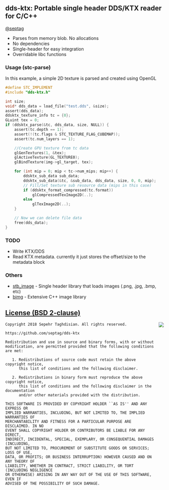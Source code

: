 ## dds-ktx: Portable single header DDS/KTX reader for C/C++
[@septag](https://twitter.com/septagh)

- Parses from memory blob. No allocations
- No dependencies
- Single-header for easy integration
- Overridable libc functions 

### Usage (stc-parse)
In this example, a simple 2D texture is parsed and created using OpenGL

```c
#define STC_IMPLEMENT
#include "dds-ktx.h"

int size;
void* dds_data = load_file("test.dds", &size);
assert(dds_data);
ddsktx_texture_info tc = {0};
GLuint tex = 0;
if (ddsktx_parse(&tc, dds_data, size, NULL)) {
    assert(tc.depth == 1);
    assert(!(tc.flags & STC_TEXTURE_FLAG_CUBEMAP));
    assert(tc.num_layers == 1);

    //Create GPU texture from tc data
    glGenTextures(1, &tex);
    glActiveTexture(GL_TEXTURE0);
    glBindTexture(img->gl_target, tex);

    for (int mip = 0; mip < tc->num_mips; mip++) {
        ddsktx_sub_data sub_data;
        ddsktx_sub_data(&tc, &sub_data, dds_data, size, 0, 0, mip);
        // Fill/Set texture sub resource data (mips in this case)
        if (ddsktx_format_compressed(tc.format))
            glCompressedTexImage2D(..);
        else
            glTexImage2D(..);
    }

    // Now we can delete file data
    free(dds_data);
}
```

### TODO

- Write KTX/DDS
- Read KTX metadata. currently it just stores the offset/size to the metadata block
  
### Others

- [stb_image](https://github.com/nothings/stb/blob/master/stb_image.h) - Single header library that loads images (.png, .jpg, .bmp, etc)
- [bimg](https://github.com/bkaradzic/bimg) - Extensive C++ image library

  
[License (BSD 2-clause)](https://github.com/septag/dds-ktx/blob/master/LICENSE)
--------------------------------------------------------------------------

<a href="http://opensource.org/licenses/BSD-2-Clause" target="_blank">
<img align="right" src="http://opensource.org/trademarks/opensource/OSI-Approved-License-100x137.png">
</a>

    Copyright 2018 Sepehr Taghdisian. All rights reserved.
    
    https://github.com/septag/dds-ktx
    
    Redistribution and use in source and binary forms, with or without
    modification, are permitted provided that the following conditions are met:
    
       1. Redistributions of source code must retain the above copyright notice,
          this list of conditions and the following disclaimer.
    
       2. Redistributions in binary form must reproduce the above copyright notice,
          this list of conditions and the following disclaimer in the documentation
          and/or other materials provided with the distribution.
    
    THIS SOFTWARE IS PROVIDED BY COPYRIGHT HOLDER ``AS IS'' AND ANY EXPRESS OR
    IMPLIED WARRANTIES, INCLUDING, BUT NOT LIMITED TO, THE IMPLIED WARRANTIES OF
    MERCHANTABILITY AND FITNESS FOR A PARTICULAR PURPOSE ARE DISCLAIMED. IN NO
    EVENT SHALL COPYRIGHT HOLDER OR CONTRIBUTORS BE LIABLE FOR ANY DIRECT,
    INDIRECT, INCIDENTAL, SPECIAL, EXEMPLARY, OR CONSEQUENTIAL DAMAGES (INCLUDING,
    BUT NOT LIMITED TO, PROCUREMENT OF SUBSTITUTE GOODS OR SERVICES; LOSS OF USE,
    DATA, OR PROFITS; OR BUSINESS INTERRUPTION) HOWEVER CAUSED AND ON ANY THEORY OF
    LIABILITY, WHETHER IN CONTRACT, STRICT LIABILITY, OR TORT (INCLUDING NEGLIGENCE
    OR OTHERWISE) ARISING IN ANY WAY OUT OF THE USE OF THIS SOFTWARE, EVEN IF
    ADVISED OF THE POSSIBILITY OF SUCH DAMAGE.
